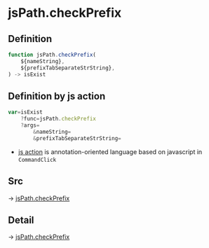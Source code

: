 # jsPath.checkPrefix

## Definition

```js.js
function jsPath.checkPrefix(
	${nameString},
	${prefixTabSeparateStrString},
) -> isExist
```


## Definition by js action

```js.js
var=isExist
	?func=jsPath.checkPrefix
	?args=
		&nameString=
		&prefixTabSeparateStrString=
```

- [js action](#) is annotation-oriented language based on javascript in `CommandClick`

## Src

-> [jsPath.checkPrefix](https://github.com/puutaro/CommandClick/blob/master/app/src/main/java/com/puutaro/commandclick/fragment_lib/terminal_fragment/js_interface/JsPath.kt#L50)

## Detail

-> [jsPath.checkPrefix](https://github.com/puutaro/CommandClick/blob/master/md/developer/js_interface/details/JsPath/checkPrefix.md)
